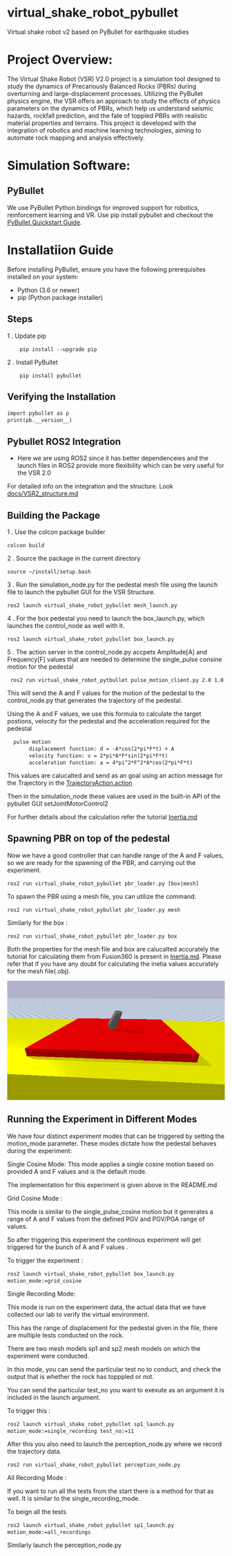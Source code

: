 # virtual_shake_robot_pybullet
Virtual shake robot v2 based on PyBullet for earthquake studies

# Project  Overview:
The Virtual Shake Robot (VSR) V2.0 project is a simulation tool designed to study the dynamics of Precariously Balanced Rocks (PBRs) during overturning and large-displacement processes. Utilizing the PyBullet physics engine, the VSR offers an approach to study the effects of physics parameters on the dynamics of PBRs, which help us understand seismic hazards, rockfall prediction, and the fate of toppled PBRs with realistic material properties and terrains. This project is developed with the integration of robotics and machine learning technologies, aiming to automate rock mapping and analysis effectively.
# Simulation Software:

## PyBullet ##
We use PyBullet Python bindings for improved support for robotics, reinforcement learning and VR. Use pip install pybullet and checkout the [PyBullet Quickstart Guide](https://docs.google.com/document/d/10sXEhzFRSnvFcl3XxNGhnD4N2SedqwdAvK3dsihxVUA/edit#heading=h.2ye70wns7io3).


# Installatiion Guide 
Before installing PyBullet, ensure you have the following prerequisites installed on your system:

- Python (3.6 or newer)
- pip (Python package installer)

## Steps ##

1 . Update pip
```
    pip install --upgrade pip
```
2 . Install PyBullet
```
    pip install pybullet
```
## Verifying the Installation ##
```
import pybullet as p
print(pb.__version__)

```
## Pybullet ROS2 Integration
 - Here we are using ROS2 since it has better dependenceies and the launch files in ROS2 provide more flexibility which can be very useful for the VSR 2.0

 For detailed info on the integration and the structure. Look [docs/VSR2_structure.md](docs/VSR2_structure.md)

 ## Building the Package 

 1 . Use the colcon package builder
 ```
 colcon build 

 ```
 2 . Source the package in the current directory

 ```
 source ~/install/setup.bash

 ```
 3 . Run the simulation_node.py for the pedestal mesh file using the launch file to launch the pybullet GUI for the VSR Structure.

 ```
 ros2 launch virtual_shake_robot_pybullet mesh_launch.py

 ```

 4 . For the box pedestal you need to launch the box_launch.py, which launches the control_node as well with it.

 ```
 ros2 launch virtual_shake_robot_pybullet box_launch.py

 ```
 5 . The action server in the control_node.py accpets Amplitude[A] and Frequency[F] values that are needed to determine the single_pulse consine motion for the pedestal
```
 ros2 run virtual_shake_robot_pytbullet pulse_motion_client.py 2.0 1.0
 ```
 This will send the A and F values for the motion of the pedestal to the control_node.py that generates the trajectory of the pedestal.

 Using the A and F values, we use this formula to calculate the target postions, velocity for the pedestal and the acceleration required for the pedestal


 ```
   pulse motion
        displacement function: d = -A*cos(2*pi*F*t) + A
        velocity function: v = 2*pi*A*F*sin(2*pi*F*t)
        acceleration function: a = 4*pi^2*F^2*A*cos(2*pi*F*t)
```
This values are calucalted and send as an goal using an action message for the Trajectory in the [TrajectoryAction.action](action/TrajectoryAction.action)


Then in the simulation_node these values are used in the built-in API of the pybullet GUI setJointMotorControl2 

For further details about the calculation refer the tutorial [Inertia.md](docs/Inertia.md)

## Spawning PBR on top of the pedestal 

Now we have a good controller that can handle range of the A and F values, so we are ready for the spawning of the PBR, and carrying out the experiment.

```
ros2 run virtual_shake_robot_pybullet pbr_loader.py [box|mesh]
```

To spawn the PBR using a mesh file, you can utilize the command:

```
ros2 run virtual_shake_robot_pybullet pbr_loader.py mesh
```

Similarly for the box :

```
ros2 run virtual_shake_robot_pybullet pbr_loader.py box
```

Both the properties for the mesh file and box are calucalted accurately the tutorial for calculating them from Fusion360 is present in [Inertia.md](docs/Inertia.md). Please refer that if you have any doubt for calculating the inetia values accurately for the mesh file(.obj).

![Pbr mesh file on pedestal](docs/pbr.png)


## Running the Experiment in Different Modes

We have four distinct experiment modes that can be triggered by setting the motion_mode parameter. These modes dictate how the pedestal behaves during the experiment:

Single Cosine Mode: This mode applies a single cosine motion based on provided A and F values and is the default mode.

The implementation for this experiment is given above in the README.md

Grid Cosine Mode : 

This mode is similar to the single_pulse_cosine motion but it generates a range of A and F values from the defined PGV and PGV/PGA range of values.

So after triggering this experiment the continous experiment will get triggered for the bunch of A and F values .

To trigger the experiment :

```
ros2 launch virtual_shake_robot_pybullet box_launch.py motion_mode:=grid_cosine
```
Single Recording Mode:

This mode is run on the experiment data, the actual data that we have collected our lab to verify the virtual environment.

This has the range of displacement  for the pedestal given in the file, there are multiple tests  conducted on the rock.

There are two mesh models sp1 and sp2 mesh models on which the experiment were conducted.


In this mode, you can send the particular test no to conduct, and check the output  that is whether the rock has topppled or not.

You can send the particular test_no you want to exexute as an argument it is included in the launch argument.

To trigger this :

```
ros2 launch virtual_shake_robot_pybullet sp1_launch.py motion_mode:=single_recording test_no:=11
```

After this you also need to launch the perception_node.py where we record the trajectory data.

```
ros2 run virtual_shake_robot_pybullet perception_node.py

```

All Recording Mode :

If you want to run all the tests from the start there is a method for that as well. It is similar to the single_recording_mode.

To beign all the tests

```
ros2 launch virtual_shake_robot_pybullet sp1_launch.py motion_mode:=all_recordings
```
Similarly launch the perception_node.py



















 